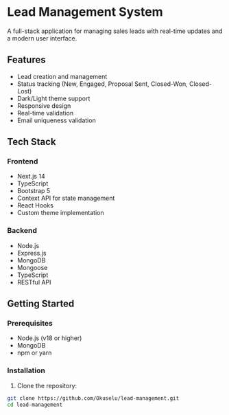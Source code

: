 # Lead Management System

A full-stack application for managing sales leads with real-time updates and a modern user interface.

## Features

- Lead creation and management
- Status tracking (New, Engaged, Proposal Sent, Closed-Won, Closed-Lost)
- Dark/Light theme support
- Responsive design
- Real-time validation
- Email uniqueness validation

## Tech Stack

### Frontend
- Next.js 14
- TypeScript
- Bootstrap 5
- Context API for state management
- React Hooks
- Custom theme implementation

### Backend
- Node.js
- Express.js
- MongoDB
- Mongoose
- TypeScript
- RESTful API

## Getting Started

### Prerequisites
- Node.js (v18 or higher)
- MongoDB
- npm or yarn

### Installation

1. Clone the repository:
```bash
git clone https://github.com/Okuselu/lead-management.git
cd lead-management